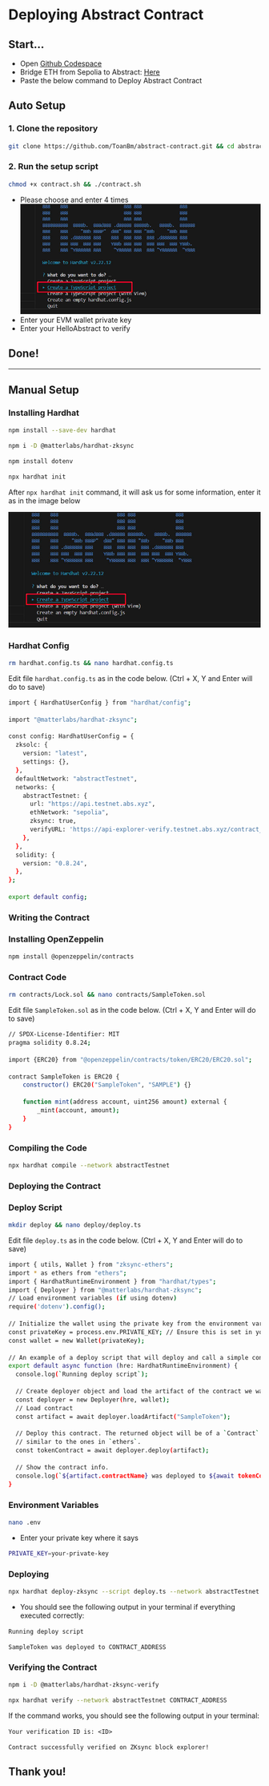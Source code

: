 # Deploying Abstract Contract

## Start...
- Open [Github Codespace](https://github.com/codespaces)
- Bridge ETH from Sepolia to Abstract: [Here](https://portal.testnet.abs.xyz/bridge/)
- Paste the below command to Deploy Abstract Contract
## Auto Setup
### 1. Clone the repository
```Bash
git clone https://github.com/ToanBm/abstract-contract.git && cd abstract-contract
```
### 2. Run the setup script
```bash
chmod +x contract.sh && ./contract.sh
```
- Please choose and enter 4 times
![hardhat2](https://github.com/ToanBm/abstract-contract/blob/main/hardhat.jpg)
- Enter your EVM wallet private key
- Enter your HelloAbstract to verify

## Done!
------------------------------------------------------------------------------------------
## Manual Setup
### Installing Hardhat
```bash
npm install --save-dev hardhat
```
```bash
npm i -D @matterlabs/hardhat-zksync
```
```bash
npm install dotenv
```
```bash
npx hardhat init
```
After `npx hardhat init` command, it will ask us for some information, enter it as in the image below

![hardhat2](https://github.com/ToanBm/abstract-contract/blob/main/hardhat.jpg)

### Hardhat Config
```bash
rm hardhat.config.ts && nano hardhat.config.ts
```
Edit file `hardhat.config.ts` as in the code below. 
(Ctrl + X, Y and Enter will do to save)
```bash
import { HardhatUserConfig } from "hardhat/config";
 
import "@matterlabs/hardhat-zksync";
 
const config: HardhatUserConfig = {
  zksolc: {
    version: "latest",
    settings: {},
  },
  defaultNetwork: "abstractTestnet",
  networks: {
    abstractTestnet: {
      url: "https://api.testnet.abs.xyz",
      ethNetwork: "sepolia",
      zksync: true,
      verifyURL: 'https://api-explorer-verify.testnet.abs.xyz/contract_verification',
    },
  },
  solidity: {
    version: "0.8.24",
  },
};
 
export default config;
```
### Writing the Contract
### Installing OpenZeppelin
```bash
npm install @openzeppelin/contracts
```
### Contract Code
```bash
rm contracts/Lock.sol && nano contracts/SampleToken.sol
```
Edit file `SampleToken.sol` as in the code below. 
(Ctrl + X, Y and Enter will do to save)
```bash
// SPDX-License-Identifier: MIT
pragma solidity 0.8.24;
 
import {ERC20} from "@openzeppelin/contracts/token/ERC20/ERC20.sol";
 
contract SampleToken is ERC20 {
    constructor() ERC20("SampleToken", "SAMPLE") {}
 
    function mint(address account, uint256 amount) external {
        _mint(account, amount);
    }
}
```
### Compiling the Code
```bash
npx hardhat compile --network abstractTestnet
```
### Deploying the Contract
### Deploy Script
```bash
mkdir deploy && nano deploy/deploy.ts
```
Edit file `deploy.ts` as in the code below. 
(Ctrl + X, Y and Enter will do to save)
```bash
import { utils, Wallet } from "zksync-ethers";
import * as ethers from "ethers";
import { HardhatRuntimeEnvironment } from "hardhat/types";
import { Deployer } from "@matterlabs/hardhat-zksync";
// Load environment variables (if using dotenv)
require('dotenv').config();

// Initialize the wallet using the private key from the environment variable
const privateKey = process.env.PRIVATE_KEY; // Ensure this is set in your .env file
const wallet = new Wallet(privateKey);

// An example of a deploy script that will deploy and call a simple contract.
export default async function (hre: HardhatRuntimeEnvironment) {
  console.log(`Running deploy script`);
 
  // Create deployer object and load the artifact of the contract we want to deploy.
  const deployer = new Deployer(hre, wallet);
  // Load contract
  const artifact = await deployer.loadArtifact("SampleToken");
 
  // Deploy this contract. The returned object will be of a `Contract` type,
  // similar to the ones in `ethers`.
  const tokenContract = await deployer.deploy(artifact);
 
  // Show the contract info.
  console.log(`${artifact.contractName} was deployed to ${await tokenContract.getAddress()}`);
}
```
### Environment Variables
```bash
nano .env
```
* Enter your private key where it says
```bash
PRIVATE_KEY=your-private-key
```
### Deploying
```bash
npx hardhat deploy-zksync --script deploy.ts --network abstractTestnet
```
* You should see the following output in your terminal if everything executed correctly:

`Running deploy script`

`SampleToken was deployed to CONTRACT_ADDRESS`
### Verifying the Contract
```bash
npm i -D @matterlabs/hardhat-zksync-verify
```
```bash
npx hardhat verify --network abstractTestnet CONTRACT_ADDRESS
```
If the command works, you should see the following output in your terminal:

`Your verification ID is: <ID>`

`Contract successfully verified on ZKsync block explorer!`

## Thank you!








